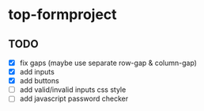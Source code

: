 # top-formproject
## TODO
- [x] fix gaps (maybe use separate row-gap & column-gap)
- [x] add inputs
- [x] add buttons
- [ ] add valid/invalid inputs css style
- [ ] add javascript password checker
